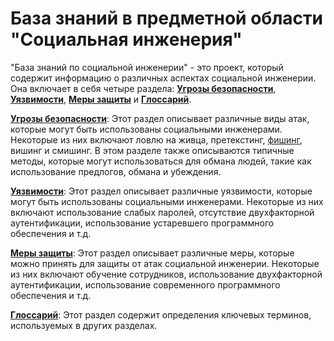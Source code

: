 # База знаний в предметной области "Социальная инженерия"

"База знаний по социальной инженерии" - это проект, который содержит информацию о различных аспектах социальной инженерии. Она включает в себя четыре раздела: [**Угрозы безопасности**](threats/begin), [**Уязвимости**](vulnerabilities/begin), [**Меры защиты**](measures/begin) и [**Глоссарий**](glossary).

[**Угрозы безопасности**](threats/begin): Этот раздел описывает различные виды атак, которые могут быть использованы социальными инженерами. Некоторые из них включают ловлю на живца, претекстинг, [фишинг](glossary/#-_1), вишинг и смишинг. В этом разделе также описываются типичные методы, которые могут использоваться для обмана людей, такие как использование предлогов, обмана и убеждения.

[**Уязвимости**](vulnerabilities/begin): Этот раздел описывает различные уязвимости, которые могут быть использованы социальными инженерами. Некоторые из них включают использование слабых паролей, отсутствие двухфакторной аутентификации, использование устаревшего программного обеспечения и т.д.

[**Меры защиты**](measures/begin): Этот раздел описывает различные меры, которые можно принять для защиты от атак социальной инженерии. Некоторые из них включают обучение сотрудников, использование двухфакторной аутентификации, использование современного программного обеспечения и т.д.

[**Глоссарий**](glossary): Этот раздел содержит определения ключевых терминов, используемых в других разделах.